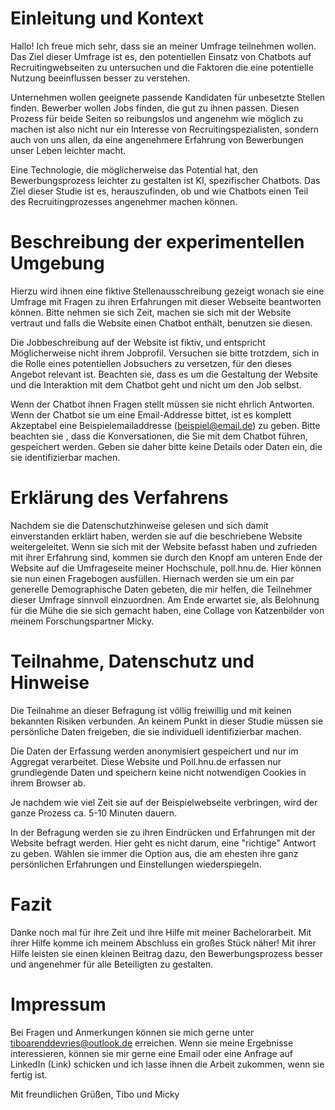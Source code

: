 # Einleitung und Kontext

Hallo! Ich freue mich sehr, dass sie an meiner Umfrage teilnehmen wollen. Das Ziel dieser Umfrage ist es, den potentiellen Einsatz von Chatbots auf Recruitingwebseiten zu untersuchen und die Faktoren die eine potentielle Nutzung beeinflussen besser zu verstehen. 

Unternehmen wollen geeignete passende Kandidaten für unbesetzte Stellen finden. Bewerber wollen Jobs finden, die gut zu ihnen passen. Diesen Prozess für beide Seiten so reibungslos und angenehm wie möglich zu machen ist also nicht nur ein Interesse von Recruitingspezialisten, sondern auch von uns allen, da eine angenehmere Erfahrung von Bewerbungen unser Leben leichter macht.

Eine Technologie, die möglicherweise das Potential hat, den Bewerbungsprozess leichter zu gestalten ist KI, spezifischer Chatbots. Das Ziel dieser Studie ist es, herauszufinden, ob und wie Chatbots einen Teil des Recruitingprozesses angenehmer machen können.
# Beschreibung der experimentellen Umgebung

Hierzu wird ihnen  eine fiktive Stellenausschreibung gezeigt wonach sie eine Umfrage mit Fragen zu ihren Erfahrungen mit dieser Webseite beantworten können. Bitte nehmen sie sich Zeit, machen sie sich mit der Website vertraut und falls die Website einen Chatbot enthält, benutzen sie diesen. 

Die Jobbeschreibung auf der Website ist fiktiv, und entspricht Möglicherweise nicht ihrem Jobprofil. Versuchen sie bitte trotzdem, sich in die Rolle eines potentiellen Jobsuchers zu versetzen, für den dieses Angebot relevant ist. Beachten sie, dass es um die Gestaltung der Website und die Interaktion mit dem Chatbot geht und nicht um den Job selbst.

Wenn der Chatbot ihnen Fragen stellt müssen sie nicht ehrlich Antworten. Wenn der Chatbot sie um eine Email-Addresse bittet, ist es komplett Akzeptabel eine Beispielemailaddresse (beispiel@email.de) zu geben. Bitte beachten sie , dass die Konversationen, die Sie mit dem Chatbot führen, gespeichert werden. Geben sie daher bitte keine Details oder Daten ein, die sie identifizierbar machen.
# Erklärung des Verfahrens

Nachdem sie die Datenschutzhinweise gelesen und sich damit einverstanden erklärt haben, werden sie auf die beschriebene Website weitergeleitet. Wenn sie sich mit der Website befasst haben und zufrieden mit ihrer Erfahrung sind, kommen sie durch den Knopf am unteren Ende der Website auf die Umfrageseite meiner Hochschule, poll.hnu.de. Hier können sie nun einen Fragebogen ausfüllen. Hiernach werden sie um ein par generelle Demographische Daten gebeten, die mir helfen, die Teilnehmer dieser Umfrage sinnvoll einzuordnen. Am Ende erwartet sie, als Belohnung für die Mühe die sie sich gemacht haben, eine Collage von Katzenbilder von meinem Forschungspartner Micky.

# Teilnahme, Datenschutz und Hinweise

Die Teilnahme an dieser Befragung ist völlig freiwillig und mit keinen bekannten Risiken verbunden. An keinem Punkt in dieser Studie müssen sie persönliche Daten freigeben, die sie individuell identifizierbar machen. 

Die Daten der Erfassung werden anonymisiert gespeichert und nur im Aggregat verarbeitet. Diese Website und Poll.hnu.de erfassen nur grundlegende Daten und speichern keine nicht notwendigen Cookies in ihrem Browser ab.

Je nachdem wie viel Zeit sie auf der Beispielwebseite verbringen, wird der ganze Prozess ca. 5-10 Minuten dauern.

In der Befragung werden sie zu ihren Eindrücken und Erfahrungen mit der Website befragt werden. Hier geht es nicht darum, eine "richtige" Antwort zu geben. Wählen sie immer die Option aus, die am ehesten ihre ganz persönlichen Erfahrungen und Einstellungen wiederspiegeln.

# Fazit

Danke noch mal für ihre Zeit und ihre Hilfe mit meiner Bachelorarbeit. Mit ihrer Hilfe komme ich meinem Abschluss ein großes Stück näher! Mit ihrer Hilfe leisten sie einen kleinen Beitrag dazu, den Bewerbungsprozess besser und angenehmer für alle Beteiligten zu gestalten.

# Impressum

Bei Fragen und Anmerkungen können sie mich gerne unter tiboarenddevries@outlook.de erreichen. Wenn sie meine Ergebnisse interessieren, können sie mir gerne eine Email oder eine Anfrage auf LinkedIn (Link) schicken und ich lasse ihnen die Arbeit zukommen, wenn sie fertig ist. 

Mit freundlichen Grüßen,
Tibo und Micky
